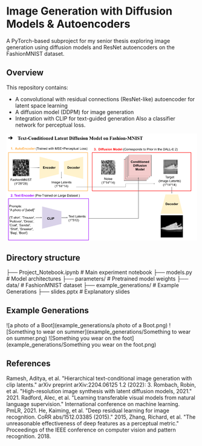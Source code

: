 # Image Generation with Diffusion Models & Autoencoders

A PyTorch-based subproject for my senior thesis exploring image generation using diffusion models and ResNet autoencoders on the FashionMNIST dataset.

## Overview

This repository contains:
- A convolutional with residual connections (ResNet-like) autoencoder for latent space learning
- A diffusion model (DDPM) for image generation
- Integration with CLIP for text-guided generation
Also a classifier network for perceptual loss.

![architecture_schema](architecture_schema.png)


## Directory structure

├── Project_Notebook.ipynb 	# Main experiment notebook
├── models.py              	# Model architectures
├── parameters/           	# Pretrained model weights
├── data/ 					# FashionMNIST dataset
├── example_generations/	# Example Generations
├── slides.pptx 			# Explanatory slides

## Example Generations
![a photo of a Boot](example_generations/a photo of a Boot.png)
![Something to wear on summer](example_generations/Something to wear on summer.png)
![Something you wear on the foot](example_generations/Something you wear on the foot.png)

		

## References

Ramesh, Aditya, et al. "Hierarchical text-conditional image generation with clip latents." arXiv preprint arXiv:2204.06125 1.2 (2022): 3.
Rombach, Robin, et al. "High-resolution image synthesis with latent diffusion models, 2021." 2021.
Radford, Alec, et al. "Learning transferable visual models from natural language supervision." International conference on machine learning. PmLR, 2021.
He, Kaiming, et al. "Deep residual learning for image recognition. CoRR abs/1512.03385 (2015)." 2015,
Zhang, Richard, et al. "The unreasonable effectiveness of deep features as a perceptual metric." Proceedings of the IEEE conference on computer vision and pattern recognition. 2018.
